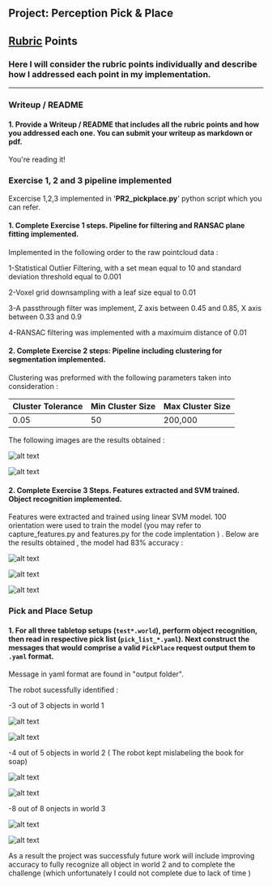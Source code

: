 ## Project: Perception Pick & Place
## [Rubric](https://review.udacity.com/#!/rubrics/1067/view) Points
### Here I will consider the rubric points individually and describe how I addressed each point in my implementation.  

---
### Writeup / README

#### 1. Provide a Writeup / README that includes all the rubric points and how you addressed each one.  You can submit your writeup as markdown or pdf.  

You're reading it!


[//]: # (Image References)

[image1]: ./Images/clusterd2.png
[image2]: ./Images/clustered1.png
[image3]: ./Images/accuracy.png
[image4]: ./Images/with_norm.png
[image5]: ./Images/without_norm.png
[image6]: ./Images/world1_1.png
[image7]: ./Images/world1_2.png
[image8]: ./Images/world2_1.png
[image9]: ./Images/world2_2.png
[image10]: ./Images/world3_1.png
[image11]: ./Images/world3_2.png


### Exercise 1, 2 and 3 pipeline implemented
Excercise 1,2,3 implemented in '**PR2_pickplace.py**' python script which you can refer.
#### 1. Complete Exercise 1 steps. Pipeline for filtering and RANSAC plane fitting implemented.
Implemented in the following order to the raw pointcloud data :

1-Statistical Outlier Filtering, with a set mean equal to 10 and standard deviation threshold equal to 0.001

2-Voxel grid downsampling with a leaf size equal to 0.01

3-A passthrough filter was implement, Z axis between 0.45 and 0.85, X axis between 0.33 and 0.9

4-RANSAC filtering was implemented with a maximuim distance of 0.01
#### 2. Complete Exercise 2 steps: Pipeline including clustering for segmentation implemented.  
Clustering was preformed with the following parameters taken into consideration : 



 Cluster Tolerance | Min Cluster Size | Max Cluster Size
 --- | --- | ---
 0.05 | 50 | 200,000




The following images are the results obtained :

![alt text][image1]

![alt text][image2]

#### 2. Complete Exercise 3 Steps.  Features extracted and SVM trained.  Object recognition implemented.
Features were extracted and trained using linear SVM model. 100 orientation were used to train the model (you may refer to capture_features.py and features.py for the code implentation ) . Below are the results obtained , the model had 83% accuracy : 

![alt text][image3]

![alt text][image4]

![alt text][image5]



### Pick and Place Setup

#### 1. For all three tabletop setups (`test*.world`), perform object recognition, then read in respective pick list (`pick_list_*.yaml`). Next construct the messages that would comprise a valid `PickPlace` request output them to `.yaml` format.

Message in yaml format are found in "output folder". 

The robot sucessfully identified :

-3 out of 3 objects in world 1 

![alt text][image6]


![alt text][image7]


-4 out of 5 objects in world 2 ( The robot kept mislabeling the book for soap)


![alt text][image8]


![alt text][image9]

-8 out of 8 onjects in world 3

![alt text][image10]


![alt text][image11]

As a result the project was successfuly future work will include improving accuracy to fully recognize all object in world 2 and to complete the challenge (which unfortunately I could not complete due to lack of time ) 





